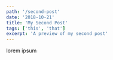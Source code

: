 ```yaml
---
path: '/second-post'
date: '2018-10-21'
title: 'My Second Post'
tags: ['this', 'that']
excerpt: 'A preview of my second post'
---
```

lorem ipsum
